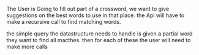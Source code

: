 The User is Going to fill out part of a crossword, we want to give suggestions on the best words to use in that place. 
the Api will have to make a recursive call to find matching words. 

the simple query the datastructure needs to handle is given a partial word they want to find all macthes. then for each of these the user will need to make more calls
